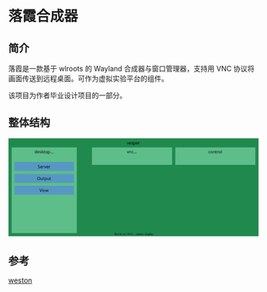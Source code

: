 # 落霞合成器

## 简介

落霞是一款基于 wlroots 的 Wayland 合成器与窗口管理器，支持用 VNC 协议将画面传送到远程桌面。可作为虚拟实验平台的组件。

该项目为作者毕业设计项目的一部分。

## 整体结构

![img](./doc/images/vesper-overview.drawio.svg)

## 参考

[weston](https://gitlab.freedesktop.org/wayland/weston)

